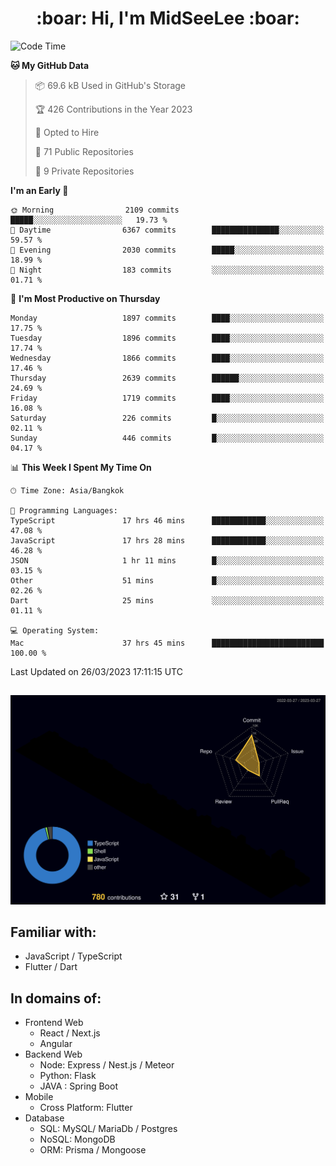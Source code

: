 <h1 align="center"> :boar: Hi, I'm MidSeeLee :boar:</h1>
 
<!--START_SECTION:waka-->
![Code Time](http://img.shields.io/badge/Code%20Time-503%20hrs%2034%20mins-blue)

**🐱 My GitHub Data** 

> 📦 69.6 kB Used in GitHub's Storage 
 > 
> 🏆 426 Contributions in the Year 2023
 > 
> 💼 Opted to Hire
 > 
> 📜 71 Public Repositories 
 > 
> 🔑 9 Private Repositories 
 > 
**I'm an Early 🐤** 

```text
🌞 Morning                2109 commits        █████░░░░░░░░░░░░░░░░░░░░   19.73 % 
🌆 Daytime                6367 commits        ███████████████░░░░░░░░░░   59.57 % 
🌃 Evening                2030 commits        █████░░░░░░░░░░░░░░░░░░░░   18.99 % 
🌙 Night                  183 commits         ░░░░░░░░░░░░░░░░░░░░░░░░░   01.71 % 
```
📅 **I'm Most Productive on Thursday** 

```text
Monday                   1897 commits        ████░░░░░░░░░░░░░░░░░░░░░   17.75 % 
Tuesday                  1896 commits        ████░░░░░░░░░░░░░░░░░░░░░   17.74 % 
Wednesday                1866 commits        ████░░░░░░░░░░░░░░░░░░░░░   17.46 % 
Thursday                 2639 commits        ██████░░░░░░░░░░░░░░░░░░░   24.69 % 
Friday                   1719 commits        ████░░░░░░░░░░░░░░░░░░░░░   16.08 % 
Saturday                 226 commits         █░░░░░░░░░░░░░░░░░░░░░░░░   02.11 % 
Sunday                   446 commits         █░░░░░░░░░░░░░░░░░░░░░░░░   04.17 % 
```


📊 **This Week I Spent My Time On** 

```text
🕑︎ Time Zone: Asia/Bangkok

💬 Programming Languages: 
TypeScript               17 hrs 46 mins      ████████████░░░░░░░░░░░░░   47.08 % 
JavaScript               17 hrs 28 mins      ████████████░░░░░░░░░░░░░   46.28 % 
JSON                     1 hr 11 mins        █░░░░░░░░░░░░░░░░░░░░░░░░   03.15 % 
Other                    51 mins             █░░░░░░░░░░░░░░░░░░░░░░░░   02.26 % 
Dart                     25 mins             ░░░░░░░░░░░░░░░░░░░░░░░░░   01.11 % 

💻 Operating System: 
Mac                      37 hrs 45 mins      █████████████████████████   100.00 % 
```


 Last Updated on 26/03/2023 17:11:15 UTC
<!--END_SECTION:waka-->

##

![](./profile-3d-contrib/profile-night-rainbow.svg)

## Familiar with:
- JavaScript / TypeScript
- Flutter / Dart

## In domains of:
- Frontend Web
  - React / Next.js
  - Angular
- Backend Web
  - Node: Express / Nest.js / Meteor
  - Python: Flask
  - JAVA : Spring Boot
- Mobile
  - Cross Platform: Flutter
- Database
  - SQL: MySQL/ MariaDb / Postgres
  - NoSQL: MongoDB
  - ORM: Prisma / Mongoose
